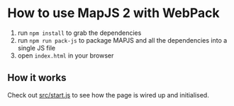 # How to use MapJS 2 with WebPack

1. run `npm install` to grab the dependencies
2. run `npm run pack-js` to package MAPJS and all the dependencies into a single JS file
3. open `index.html` in your browser

## How it works

Check out [src/start.js](src/start.js) to see how the page is wired up and initialised.

